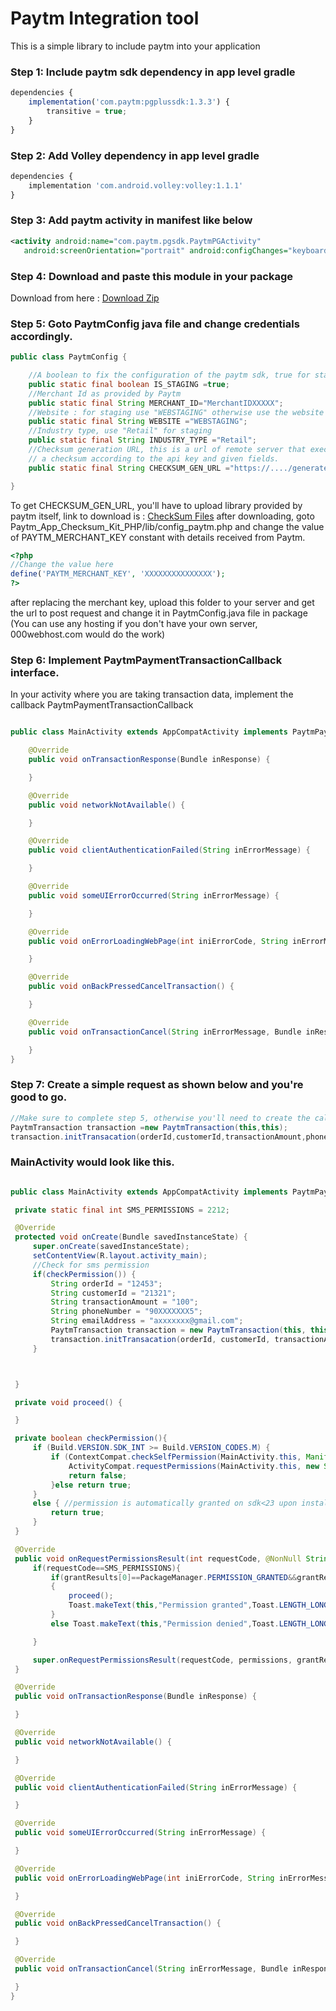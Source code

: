 # Paytm Integration tool

This is a simple library to include paytm into your application


### Step 1:  Include paytm sdk dependency in **app level gradle**
```javascript
dependencies {
	implementation('com.paytm:pgplussdk:1.3.3') {
		transitive = true;
	}
}
```

### Step 2: Add Volley dependency in **app level gradle**
```javascript
dependencies {
	implementation 'com.android.volley:volley:1.1.1'
}
```

### Step 3: Add paytm activity in manifest like below
```xml
<activity android:name="com.paytm.pgsdk.PaytmPGActivity"
   android:screenOrientation="portrait" android:configChanges="keyboardHidden|orientation|keyboard"/>
```

### Step 4: Download and paste this module in your package

Download from here : [Download Zip](https://github.com/Ayaz922/Paytm_Integration_tool/archive/master.zip)


### Step 5: Goto PaytmConfig java file and change credentials accordingly.
```java
public class PaytmConfig {

    //A boolean to fix the configuration of the paytm sdk, true for staging.
    public static final boolean IS_STAGING =true;
    //Merchant Id as provided by Paytm
    public static final String MERCHANT_ID="MerchantIDXXXXX";
    //Website : for staging use "WEBSTAGING" otherwise use the website provided after activation of program
    public static final String WEBSITE ="WEBSTAGING";
    //Industry type, use "Retail" for staging
    public static final String INDUSTRY_TYPE ="Retail";
    //Checksum generation URL, this is a url of remote server that executes a php config file to generate
    // a checksum according to the api key and given fields.
    public static final String CHECKSUM_GEN_URL ="https://..../generatepaytmchecksum";

}
```
To get CHECKSUM_GEN_URL, you'll have to upload library provided by paytm itself,
link to download is : [CheckSum Files](https://github.com/Paytm-Payments/Paytm_App_Checksum_Kit_PHP/archive/master.zip)
after downloading, goto Paytm_App_Checksum_Kit_PHP/lib/config_paytm.php and change the value of PAYTM_MERCHANT_KEY constant with details received from Paytm.

```php
<?php
//Change the value here
define('PAYTM_MERCHANT_KEY', 'XXXXXXXXXXXXXXX');
?>
```

after replacing the merchant key, upload this folder to your server and get the url to post request and change it in PaytmConfig.java file in package
(You can use any hosting if you don't have your own server, 000webhost.com would do the work)

### Step 6: Implement PaytmPaymentTransactionCallback interface.
In your activity where you are taking transaction data, implement the callback PaytmPaymentTransactionCallback
```java

public class MainActivity extends AppCompatActivity implements PaytmPaymentTransactionCallback {

    @Override
    public void onTransactionResponse(Bundle inResponse) {

    }

    @Override
    public void networkNotAvailable() {

    }

    @Override
    public void clientAuthenticationFailed(String inErrorMessage) {

    }

    @Override
    public void someUIErrorOccurred(String inErrorMessage) {

    }

    @Override
    public void onErrorLoadingWebPage(int iniErrorCode, String inErrorMessage, String inFailingUrl) {

    }

    @Override
    public void onBackPressedCancelTransaction() {

    }

    @Override
    public void onTransactionCancel(String inErrorMessage, Bundle inResponse) {

    }
}

```

### Step 7: Create a simple request as shown below and you're good to go.
```java
//Make sure to complete step 5, otherwise you'll need to create the callback
PaytmTransaction transaction =new PaytmTransaction(this,this);
transaction.initTransacation(orderId,customerId,transactionAmount,phoneNumber,emailAddress);
```

### MainActivity would look like this.

   ```java

public class MainActivity extends AppCompatActivity implements PaytmPaymentTransactionCallback {

    private static final int SMS_PERMISSIONS = 2212;

    @Override
    protected void onCreate(Bundle savedInstanceState) {
        super.onCreate(savedInstanceState);
        setContentView(R.layout.activity_main);
        //Check for sms permission
        if(checkPermission()) {
            String orderId = "12453";
            String customerId = "21321";
            String transactionAmount = "100";
            String phoneNumber = "90XXXXXXX5";
            String emailAddress = "axxxxxxx@gmail.com";
            PaytmTransaction transaction = new PaytmTransaction(this, this);
            transaction.initTransacation(orderId, customerId, transactionAmount, phoneNumber, emailAddress);
        }



    }

    private void proceed() {

    }

    private boolean checkPermission(){
        if (Build.VERSION.SDK_INT >= Build.VERSION_CODES.M) {
            if (ContextCompat.checkSelfPermission(MainActivity.this, Manifest.permission.READ_SMS) != PackageManager.PERMISSION_GRANTED) {
                ActivityCompat.requestPermissions(MainActivity.this, new String[]{Manifest.permission.READ_SMS, Manifest.permission.RECEIVE_SMS}, SMS_PERMISSIONS);
                return false;
            }else return true;
        }
        else { //permission is automatically granted on sdk<23 upon installation
            return true;
        }
    }

    @Override
    public void onRequestPermissionsResult(int requestCode, @NonNull String[] permissions, @NonNull int[] grantResults) {
        if(requestCode==SMS_PERMISSIONS){
            if(grantResults[0]==PackageManager.PERMISSION_GRANTED&&grantResults[1]==PackageManager.PERMISSION_GRANTED)
            {
                proceed();
                Toast.makeText(this,"Permission granted",Toast.LENGTH_LONG).show();
            }
            else Toast.makeText(this,"Permission denied",Toast.LENGTH_LONG).show();

        }

        super.onRequestPermissionsResult(requestCode, permissions, grantResults);
    }

    @Override
    public void onTransactionResponse(Bundle inResponse) {

    }

    @Override
    public void networkNotAvailable() {

    }

    @Override
    public void clientAuthenticationFailed(String inErrorMessage) {

    }

    @Override
    public void someUIErrorOccurred(String inErrorMessage) {

    }

    @Override
    public void onErrorLoadingWebPage(int iniErrorCode, String inErrorMessage, String inFailingUrl) {

    }

    @Override
    public void onBackPressedCancelTransaction() {

    }

    @Override
    public void onTransactionCancel(String inErrorMessage, Bundle inResponse) {

    }
}

   ```

